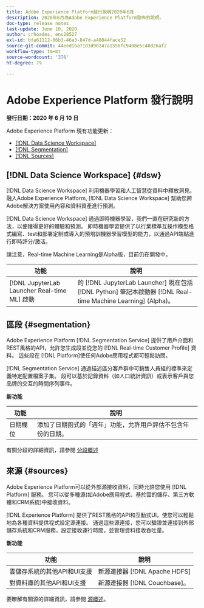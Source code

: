 ```yaml
---
title: Adobe Experience Platform發行說明2020年6月
description: 2020年6月為Adobe Experience Platform發佈的說明。
doc-type: release notes
last-update: June 10, 2020
author: crhoades, ens28527
exl-id: bfa61112-06b3-46a3-847d-a48844face52
source-git-commit: 44eed1ba71d3d90247a1556fc9408e5c40d26af2
workflow-type: tm+mt
source-wordcount: '376'
ht-degree: 7%

---
```


# Adobe Experience Platform 發行說明

**發行日期：2020 年 6 月 10 日**

Adobe Experience Platform 現有功能更新：

- [[!DNL Data Science Workspace]](#dsw)
- [[!DNL Segmentation]](#segmentation)
- [[!DNL Sources]](#sources)

## [!DNL Data Science Workspace] {#dsw}

[!DNL Data Science Workspace] 利用機器學習和人工智慧從資料中釋放洞見。 融入Adobe Experience Platform, [!DNL Data Science Workspace] 幫助您跨Adobe解決方案使用內容和資料資產進行預測。

[!DNL Data Science Workspace] 通過即時機器學習，我們一直在研究新的方法，以便獲得更好的體驗和預測。 即時機器學習提供了以行業標準互操作模型格式編寫、test和部署定制或導入的預培訓機器學習模型的能力，以通過API端點進行即時評分/激活。

請注意，Real-time Machine Learning是Alpha版，目前仍在開發中。

| 功能 | 說明 |
|--- | ---|
| [!DNL JupyterLab Launcher Real-time ML] 啟動 | 的 [!DNL JupyterLab Launcher] 現在包括 [!DNL Python] 筆記本啟動器 [!DNL Real-time Machine Learning] (Alpha)。 |

<!-- For more information on the [!DNL Real-time Machine Learning] alpha, please see the [Real-time Machine Learning overview](../../data-science-workspace/real-time-machine-learning/home.md). -->

## 區段 {#segmentation}

Adobe Experience Platform [!DNL Segmentation Service] 提供了用戶介面和REST風格的API，允許您生成段並從您的 [!DNL Real-time Customer Profile] 資料。 這些段在 [!DNL Platform]使任何Adobe應用程式都可輕鬆訪問。

[!DNL Segmentation Service] 通過描述區分客戶群中可銷售人員組的標準來定義特定配置檔案子集。 段可以基於記錄資料（如人口統計資訊）或表示客戶與您品牌的交互的時間序列事件。

**新功能**

| 功能 | 說明 |
| ------- | ----------- |
| 日期欄位 | 添加了日期函式的「週年」功能，允許用戶評估不包含年份的日期。 |

有關分段的詳細資訊，請參閱 [分段概述](../../segmentation/home.md)

## 來源 {#sources}

Adobe Experience Platform可以從外部源接收資料，同時允許您使用 [!DNL Platform] 服務。 您可以從多種源(如Adobe應用程式、基於雲的儲存、第三方軟體和CRM系統)中接收資料。

[!DNL Experience Platform] 提供了REST風格的API和互動式UI，使您可以輕鬆地為各種資料提供程式設定源連接。 通過這些源連接，您可以驗證並連接到外部儲存系統和CRM服務，設定接收運行時間，並管理資料接收吞吐量。

**新功能**

| 功能 | 說明 |
| ------- | ----------- |
| 雲儲存系統的其他API和UI支援 | 新源連接器 [!DNL Apache HDFS] |
| 對資料庫的其他API和UI支援 | 新源連接器 [!DNL Couchbase]。 |

要瞭解有關源的詳細資訊，請參閱 [源概述](../../sources/home.md)。
